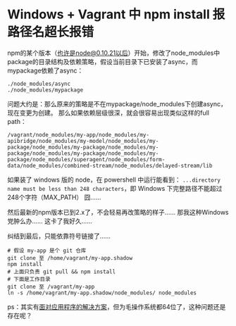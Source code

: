 # Windows + Vagrant 中 npm install 报路径名超长报错

npm的某个版本（也许是node@0.10.21以后）开始，修改了node_modules中package的目录结构及依赖策略，假设当前目录下已安装了async，而mypackage依赖了async：
```
./node_modules/async
./node_modules/mypackage
```
问题大约是：那么原来的策略是不在mypackage/node_modules下创建async，现在变更为创建。
那么如果依赖层级很深，就会很容易出现类似这样的full path：
```
/vagrant/node_modules/my-app/node_modules/my-apibridge/node_modules/my-model/node_modules/my-package/node_modules/my-package/node_modules/my-package/node_modules/my-package/node_modules/my-package/node_modules/superagent/node_modules/form-data/node_modules/combined-stream/node_modules/delayed-stream/lib
```
如果装了 windows 版的 node，在 powershell 中运行能看到：
`...directory name must be less than 248 characters`，即 Windows 下完整路径不能超过248个字符（MAX_PATH）
囧……

然后最新的npm版本已到2.x了，不会轻易再改策略的样子……
那我这种Windows党肿么办……
这卡了我好久……

纠结到最后，只能依靠符号链接了……
```
# 假设 my-app 是个 git 仓库
git clone 至 /home/vagrant/my-app.shadow
npm install
# 上面只负责 git pull && npm install
# 下面是工作目录
git clone 至 /vagrant/my-app
ln -s /home/vagrant/my-app.shadow/node_modules/ node_modules 
```

ps：其实有[面对应用程序的解决方案](http://www.ibm.com/developerworks/cn/java/j-lo-longpath.html)，但为毛操作系统都64位了，这种问题还是存在呢？
